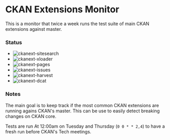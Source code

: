 # CKAN Extensions Monitor

This is a monitor that twice a week runs the test suite of main CKAN extensions against master.

### Status

- ![ckanext-sitesearch](https://github.com/pdelboca/ckan-extensions-monitor/workflows/ckanext-sitesearch/badge.svg)
- ![ckanext-xloader](https://github.com/pdelboca/ckan-extensions-monitor/workflows/ckanext-xloader/badge.svg)
- ![ckanext-pages](https://github.com/pdelboca/ckan-extensions-monitor/workflows/ckanext-pages/badge.svg)
- ![ckanext-issues](https://github.com/pdelboca/ckan-extensions-monitor/workflows/ckanext-issues/badge.svg)
- ![ckanext-harvest](https://github.com/pdelboca/ckan-extensions-monitor/workflows/ckanext-harvest/badge.svg)
- ![ckanext-dcat](https://github.com/pdelboca/ckan-extensions-monitor/workflows/ckanext-dcat/badge.svg)


### Notes

The main goal is to keep track if the most common CKAN extensions are running agains CKAN's master. This can be use to easily detect breaking changes on CKAN core.

Tests are run At 12:00am on Tuesday and Thursday (`0 0 * * 2,4`) to have a fresh run before CKAN's Tech meetings.
